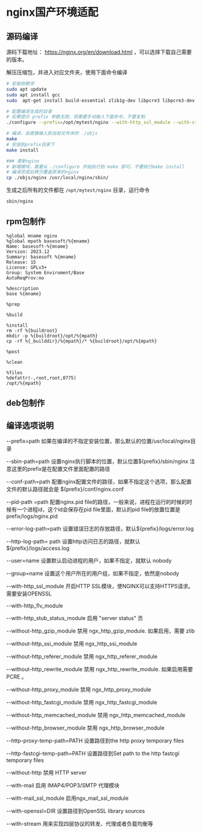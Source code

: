 # nginx国产环境适配
## 源码编译

源码下载地址： https://nginx.org/en/download.html ，可以选择下载自己需要的版本。

解压压缩包，并进入对应文件夹，使用下面命令编译

```bash
# 安装依赖项
sudo apt update
sudo apt install gcc
sudo  apt-get install build-essential zlib1g-dev libpcre3 libpcre3-dev  libssl-dev libxslt1-dev libxml2-dev libgeoip-dev  libgoogle-perftools-dev libperl-dev libtool libpcrecpp0v5 openssl -y

# 配置编译生成的目录
# 如果提示 prefix 参数无效，则需要手动输入下面命令，不要复制
./configure --prefix=/opt/mytest/nginx --with-http_ssl_module --with-stream --with-mail=dynamic

# 编译，会直接输入到当前文件夹的 ./objs
make
# 安装到prefix目录下
make install

### 更新nginx
# 新增模块，需要从 ./configure 开始执行到 make 即可，不要执行make install
# 编译完成后拷贝覆盖原来的nginx
cp ./objs/nginx /usr/local/nginx/sbin/
```

生成之后所有的文件都在 `/opt/mytest/nginx` 目录，运行命令

```bash
sbin/nginx
```

## rpm包制作

```text
%global mname nginx
%global mpath basesoft/%{mname}
Name: basesoft-%{mname}
Version: 2023.12
Summary: basesoft %{mname}
Release: 15
License: GPLv3+
Group: System Enviroment/Base
AutoReqProv:no

%description
base %{mname}

%prep

%build

%install
rm -rf %{buildroot}
mkdir -p %{buildroot}/opt/%{mpath}
cp -rf %{_builddir}/%{mpath}/* %{buildroot}/opt/%{mpath}

%post

%clean

%files
%defattr(-,root,root,0775)
/opt/%{mpath}
```

## deb包制作


## 编译选项说明

--prefix=path 如果在编译的不指定安装位置，那么默认的位置/usr/local/nginx目录

--sbin-path=path 设置nginx执行脚本的位置，默认位置${prefix}/sbin/nginx 注意这里的prefix是在配置文件里面配置的路径

--conf-path=path 配置nginx配置文件的路径，如果不指定这个选项，那么配置文件的默认路径就会是 ${prefix}/conf/nginx.conf

--pid-path =path 配置nginx.pid file的路径，一般来说，进程在运行的时候的时候有一个进程id，这个id会保存在pid file里面，默认的pid file的放置位置是prefix/logs/nginx.pid

--error-log-path=path 设置错误日志的存放路径，默认${prefix}/logs/error.log

--http-log-path= path 设置http访问日志的路径，就默认${prefix}/logs/access.log

--user=name 设置默认启动进程的用户，如果不指定，就默认 nobody

--group=name 设置这个用户所在的用户组，如果不指定，依然是nobody

--with-http_ssl_module 开启HTTP SSL模块，使NGINX可以支持HTTPS请求。需要安装OPENSSL

--with-http_flv_module

--with-http_stub_status_module 启用 "server status" 页

--without-http_gzip_module 禁用 ngx_http_gzip_module. 如果启用，需要 zlib

--without-http_ssi_module 禁用 ngx_http_ssi_module

--without-http_referer_module 禁用 ngx_http_referer_module

--without-http_rewrite_module 禁用 ngx_http_rewrite_module. 如果启用需要 PCRE 。

--without-http_proxy_module 禁用 ngx_http_proxy_module

--without-http_fastcgi_module 禁用 ngx_http_fastcgi_module

--without-http_memcached_module 禁用 ngx_http_memcached_module

--without-http_browser_module 禁用 ngx_http_browser_module

--http-proxy-temp-path=PATH 设置路径到the http proxy temporary files

--http-fastcgi-temp-path=PATH 设置路径到Set path to the http fastcgi temporary files

--without-http 禁用 HTTP server

--with-mail 启用 IMAP4/POP3/SMTP 代理模块

--with-mail_ssl_module 启用ngx_mail_ssl_module

--with-openssl=DIR 设置路径到OpenSSL library sources

--with-stream 用来实现四层协议的转发、代理或者负载均衡等
